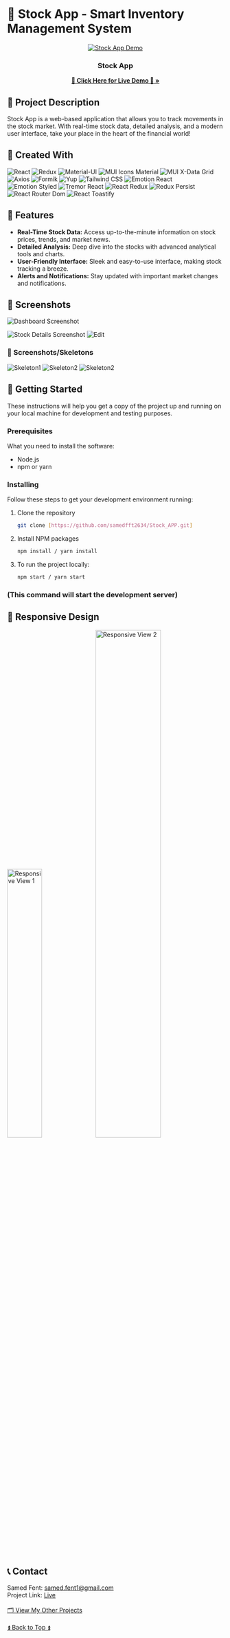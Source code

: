

# 🌟 Stock App - Smart Inventory Management System


<div align="center" id="readme-top">
  <a href="#">
    <img src="https://github.com/samedfft2634/Stock_APP/assets/100915606/5b5ff277-a499-4a0a-8bc9-4c31e213ab6a" alt="Stock App Demo" >
  </a>
    
  <h3 align="center">Stock App</h3>
  <p align="center">
    <a href="https://stock-app-rose.vercel.app/"><strong>🚀 Click Here for Live Demo 🚀 »</strong></a>
    <br />
  </p>
</div>


## 📜 Project Description

Stock App is a web-based application that allows you to track movements in the stock market. With real-time stock data, detailed analysis, and a modern user interface, take your place in the heart of the financial world! 

## 📜 Created With
![React](https://img.shields.io/badge/React-20232A?style=for-the-badge&logo=react&logoColor=61DAFB)
![Redux](https://img.shields.io/badge/Redux-764ABC?style=for-the-badge&logo=redux&logoColor=white)
![Material-UI](https://img.shields.io/badge/Material--UI-007FFF?style=for-the-badge&logo=mui&logoColor=white)
![MUI Icons Material](https://img.shields.io/badge/MUI%20Icons%20Material-007FFF?style=for-the-badge&logo=mui&logoColor=white)
![MUI X-Data Grid](https://img.shields.io/badge/MUI%20X--Data%20Grid-007FFF?style=for-the-badge&logo=mui&logoColor=white)
![Axios](https://img.shields.io/badge/Axios-5A29E4?style=for-the-badge&logo=axios&logoColor=white)
![Formik](https://img.shields.io/badge/Formik-0CADC7?style=for-the-badge&logo=formik&logoColor=white)
![Yup](https://img.shields.io/badge/Yup-4A4A55?style=for-the-badge)
![Tailwind CSS](https://img.shields.io/badge/Tailwind_CSS-06B6D4?style=for-the-badge&logo=tailwind-css&logoColor=white)
![Emotion React](https://img.shields.io/badge/Emotion%20React-DB7093?style=for-the-badge&logo=emotion&logoColor=white)
![Emotion Styled](https://img.shields.io/badge/Emotion%20Styled-DB7093?style=for-the-badge&logo=emotion&logoColor=white)
![Tremor React](https://img.shields.io/badge/Tremor%20React-3C4A99?style=for-the-badge&logo=react&logoColor=61DAFB)
![React Redux](https://img.shields.io/badge/React%20Redux-764ABC?style=for-the-badge&logo=redux&logoColor=white)
![Redux Persist](https://img.shields.io/badge/Redux%20Persist-764ABC?style=for-the-badge&logo=redux&logoColor=white)
![React Router Dom](https://img.shields.io/badge/React%20Router%20Dom-CA4245?style=for-the-badge&logo=react-router&logoColor=white)
![React Toastify](https://img.shields.io/badge/React%20Toastify-FFC107?style=for-the-badge&logo=react-toastify&logoColor=white)

## 🚀 Features

- **Real-Time Stock Data:** Access up-to-the-minute information on stock prices, trends, and market news.
- **Detailed Analysis:** Deep dive into the stocks with advanced analytical tools and charts.
- **User-Friendly Interface:** Sleek and easy-to-use interface, making stock tracking a breeze.
- **Alerts and Notifications:** Stay updated with important market changes and notifications.
  


## 📸 Screenshots
<img src="https://github.com/samedfft2634/Stock_APP/assets/100915606/053ccae9-40e1-4b1d-9101-038b211e26d9" alt="Dashboard Screenshot" > <br>

<img src="https://github.com/samedfft2634/Stock_APP/assets/100915606/3fa50ab3-0af0-432f-ad84-7470e312ef51" alt="Stock Details Screenshot" >
<img src="https://github.com/samedfft2634/Stock_APP/assets/100915606/dd25c03f-8c24-46c2-a65f-d2cdbab0c4b2" alt="Edit" >

### 📸 Screenshots/Skeletons

<img src="https://github.com/samedfft2634/Stock_APP/assets/100915606/a195c037-1566-446a-bc68-097851f0d767" alt="Skeleton1" >

<img src="https://github.com/samedfft2634/Stock_APP/assets/100915606/31a69548-1161-4e13-b1dc-01653754abc6" alt="Skeleton2" >

<img src="https://github.com/samedfft2634/Stock_APP/assets/100915606/c40541c6-3092-44db-a910-f36c8c91d502" alt="Skeleton2" >

## 🚀 Getting Started

These instructions will help you get a copy of the project up and running on your local machine for development and testing purposes.

### Prerequisites

What you need to install the software:

- Node.js
- npm or yarn

### Installing

Follow these steps to get your development environment running:

1. Clone the repository
    ```sh
    git clone [https://github.com/samedfft2634/Stock_APP.git]
    ```
2. Install NPM packages
    ```sh
    npm install / yarn install
    ```
3. To run the project locally:
    ```sh
    npm start / yarn start
    ```

### (This command will start the development server)

## 📱 Responsive Design

<img src="https://github.com/samedfft2634/Stock_APP/assets/100915606/bc993019-0089-488e-936c-121672780630" alt="Responsive View 1" width="40%">
<img src="https://github.com/samedfft2634/Stock_APP/assets/100915606/891db565-0975-40f7-9307-eef5415c98f2" alt="Responsive View 2" width="55%">

## 📞 Contact

Samed Fent: samed.fent1@gmail.com <br>
Project Link: <a href="https://stock-app-rose.vercel.app/">Live</a> <br><br>
 [🗂 View My Other Projects](https://github.com/samedfft2634?tab=repositories) <br><br>
 <a href="#readme-top">⏫ Back to Top ⏫</a>




